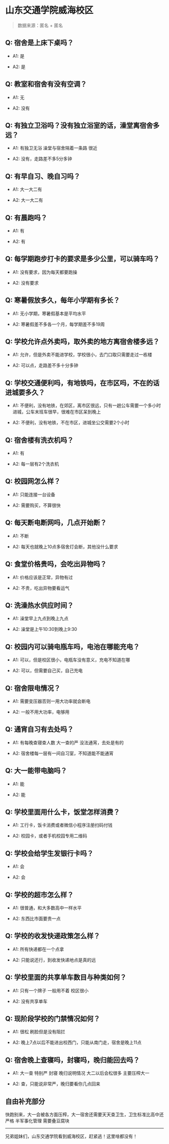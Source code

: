 # 山东交通学院威海校区

> 数据来源：匿名 + 匿名

## Q: 宿舍是上床下桌吗？

- A1: 是

- A2: 是

## Q: 教室和宿舍有没有空调？

- A1: 无

- A2: 没有

## Q: 有独立卫浴吗？没有独立浴室的话，澡堂离宿舍多远？

- A1: 有独卫无浴 澡堂与宿舍隔着一条路 很近

- A2: 没有，走路差不多5分多钟

## Q: 有早自习、晚自习吗？

- A1: 大一大二有

- A2: 大一大二有

## Q: 有晨跑吗？

- A1: 有

- A2: 有

## Q: 每学期跑步打卡的要求是多少公里，可以骑车吗？

- A1: 没有要求，因为每天都要跑操

- A2: 没有要求

## Q: 寒暑假放多久，每年小学期有多长？

- A1: 无小学期，寒暑假基本是平均水平

- A2: 寒暑假差不多各一个月，每学期差不多19周

## Q: 学校允许点外卖吗，取外卖的地方离宿舍楼多远？

- A1: 允许，但是外卖不能进学校，学校很小，去门口取只需要走过一栋楼

- A2: 可以点，走路差不多十分多钟

## Q: 学校交通便利吗，有地铁吗，在市区吗，不在的话进城要多久？

- A1: 不便利，没有地铁，在郊区，离市区很远，只有一趟公车需要一个多小时进城，公车末班车很早，很难在市区呆到晚上

- A2: 不便利，没有地铁，不在市区，进城坐公交需要2个小时

## Q: 宿舍楼有洗衣机吗？

- A1: 有

- A2: 每一层有2个洗衣机

## Q: 校园网怎么样？

- A1: 只能连接一台设备

- A2: 需要购买，不算很快

## Q: 每天断电断网吗，几点开始断？

- A1: 不断

- A2: 每天也就晚上10点多宿舍灯会断，其他没什么要求

## Q: 食堂价格贵吗，会吃出异物吗？

- A1: 价格应该是正常，异物有过

- A2: 不贵，吃出异物要看运气

## Q: 洗澡热水供应时间？

- A1: 澡堂早上九点到晚上九点

- A2: 澡堂是上午10:30到晚上9:30

## Q: 校园内可以骑电瓶车吗，电池在哪能充电？

- A1: 可以，但是校区很小，电瓶车没有意义，充电不知道在哪

- A2: 可以，但需要自己买，自己充电

## Q: 宿舍限电情况？

- A1: 需要变压器否则一用大功率就会断电

- A2: 一般不用大功率，电够用

## Q: 通宵自习有去处吗？

- A1: 有每晚查寝查人数  大一查的严 没法通宵，去处是有的

- A2: 宿舍楼每一层有一间自习室，不知道能不能通宵

## Q: 大一能带电脑吗？

- A1: 能

- A2: 能

## Q: 学校里面用什么卡，饭堂怎样消费？

- A1: 工行卡，饭卡消费或者微信小程序注册扫码付钱

- A2: 校园卡，或者手机校园专用二维码

## Q: 学校会给学生发银行卡吗？

- A1: 会

- A2: 会

## Q: 学校的超市怎么样？

- A1: 很普通，和大多数高中一样水平

- A2: 东西比市面要贵一点

## Q: 学校的收发快递政策怎么样？

- A1: 所有快递都在一个点拿

- A2: 只能说还行，到收发快递地点是真的远

## Q: 学校里面的共享单车数目与种类如何？

- A1: 只有一个牌子 一般用不着 校区很小

- A2: 没有共享单车

## Q: 现阶段学校的门禁情况如何？

- A1: 很松 刷脸但是没有阻拦

- A2: 晚上7点以后不能进出校西门，只能从南门走，宿舍是晚上11点

## Q: 宿舍晚上查寝吗，封寝吗，晚归能回去吗？

- A1: 大一查 特别严 封寝  晚归说明情况  大二以后会松很多 主要压榨大一

- A2: 查，只能说非常严，晚归要看你几点回来

## 自由补充部分

快跑别来，大一会被各方面压榨，大一宿舍还需要天天查卫生，卫生标准比高中还严格 半军事化管理  需要叠豆腐块

***

兄弟姐妹们，山东交通学院看到威海校区，赶紧逃！这里啥都没有！